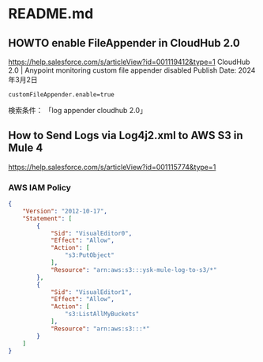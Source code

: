 # README.md

## HOWTO enable FileAppender in CloudHub 2.0
https://help.salesforce.com/s/articleView?id=001119412&type=1
CloudHub 2.0 | Anypoint monitoring custom file appender disabled
Publish Date: 2024年3月2日

`customFileAppender.enable=true`

検索条件： 「log appender cloudhub 2.0」

## How to Send Logs via Log4j2.xml to AWS S3 in Mule 4
https://help.salesforce.com/s/articleView?id=001115774&type=1

### AWS IAM Policy
```json
{
    "Version": "2012-10-17",
    "Statement": [
        {
            "Sid": "VisualEditor0",
            "Effect": "Allow",
            "Action": [
                "s3:PutObject"
            ],
            "Resource": "arn:aws:s3:::ysk-mule-log-to-s3/*"
        },
        {
            "Sid": "VisualEditor1",
            "Effect": "Allow",
            "Action": [
                "s3:ListAllMyBuckets"
            ],
            "Resource": "arn:aws:s3:::*"
        }
    ]
}
```